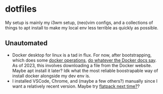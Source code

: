 # dotfiles

My setup is mainly my i3wm setup, (neo)vim configs, and a collections of things to apt install to make my local env less
terrible as quickly as possible.

## Unautomated
- Docker desktop for linux is a tad in flux. For now, after bootstrapping, which does some [docker
  operations](./bootscripts/src/docker.sh), [do whatever the Docker docs
  say](https://docs.docker.com/desktop/install/ubuntu/). As of 2023, this involves downloading a file from the Docker
  website. Maybe apt install it later? Idk what the most reliable boostrapable way of install docker alongside my dev
  env is.
- I installed VSCode, Chrome, and (maybe a few others?) manually since I want a relatively recent version. Maybe try
  [flatpack next time?](https://flathub.org/apps/com.visualstudio.code)?
